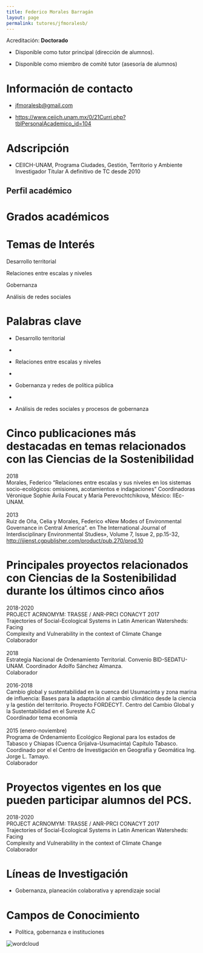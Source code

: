 ```yaml
---
title: Federico Morales Barragán
layout: page
permalink: tutores/jfmoralesb/
---
```


Acreditación: **Doctorado**


 - Disponible como tutor principal (dirección de alumnos).


 - Disponible como miembro de comité tutor (asesoría de alumnos)





# Información de contacto

 - <jfmoralesb@gmail.com>


 - <a href="https://www.ceiich.unam.mx/0/21Curri.php?tblPersonalAcademico_id=104" rel="nofollow">https://www.ceiich.unam.mx/0/21Curri.php?tblPersonalAcademico_id=104</a>




# Adscripción


 - CEIICH-UNAM, Programa Ciudades, Gestión, Territorio y Ambiente     Investigador Titular A definitivo de TC desde 2010
 





## Perfil académico


# Grados académicos





# Temas de Interés

Desarrollo territorial

Relaciones entre escalas y niveles

Gobernanza

Análisis de redes sociales



# Palabras clave


 - Desarrollo territorial

 - 

 - Relaciones entre escalas y niveles

 - 

 - Gobernanza y redes de política pública

 - 

 - Análisis de redes sociales y procesos de gobernanza




# Cinco publicaciones más destacadas en temas relacionados con las Ciencias de la Sostenibilidad

2018<br />Morales, Federico “Relaciones entre escalas y sus niveles en los sistemas socio-ecológicos: omisiones, acotamientos e indagaciones” Coordinadoras  Véronique Sophie Ávila Foucat y María Perevochtchikova, México: IIEc-UNAM.<br /><br />2013<br />Ruiz de Oña, Celia y Morales, Federico «New Modes of Environmental Governance in Central America”.  en The International Journal of Interdisciplinary Environmental Studies», Volume 7, Issue 2, pp.15-32, http://ijienst.cgpublisher.com/product/pub.270/prod.10




# Principales proyectos relacionados con Ciencias de la Sostenibilidad durante los últimos cinco años

2018-2020<br />PROJECT ACRNOMYM: TRASSE / ANR-PRCI CONACYT 2017<br />Trajectories of Social-Ecological Systems in Latin American Watersheds: Facing<br />Complexity and Vulnerability in the context of Climate Change<br />Colaborador<br /><br />2018<br />Estrategia Nacional de Ordenamiento Territorial. Convenio BID-SEDATU-UNAM. Coordinador Adolfo Sánchez Almanza. <br />Colaborador<br /><br />2016-2018<br />Cambio global y sustentabilidad en la cuenca del Usumacinta y zona marina de influencia: Bases para la adaptación al cambio climático desde la ciencia y la gestión del territorio. Proyecto FORDECYT. Centro del Cambio Global y la Sustentabilidad en el Sureste A.C<br />Coordinador tema economía<br /><br />2015 (enero-noviembre) <br />	Programa de Ordenamiento Ecológico Regional para los estados de Tabasco y Chiapas (Cuenca Grijalva-Usumacinta) Capítulo Tabasco. Coordinado por el el Centro de Investigación en Geografía y Geomática Ing. Jorge L. Tamayo.<br />Colaborador




# Proyectos vigentes en los que pueden participar alumnos del PCS.

2018-2020<br />PROJECT ACRNOMYM: TRASSE / ANR-PRCI CONACYT 2017<br />Trajectories of Social-Ecological Systems in Latin American Watersheds: Facing<br />Complexity and Vulnerability in the context of Climate Change<br />Colaborador




# Líneas de Investigación


 - Gobernanza, planeación colaborativa y aprendizaje social





# Campos de Conocimiento

 - Política, gobernanza e instituciones



![wordcloud](https://sostenibilidad.posgrado.unam.mx/media/perfil-academico/344/wordcloud.png)
